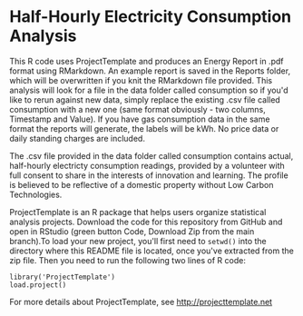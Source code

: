 # Half-Hourly Electricity Consumption Analysis

This R code uses ProjectTemplate and produces an Energy Report in .pdf format using RMarkdown. An example report is saved in the Reports folder, which will be overwritten if you knit the RMarkdown file provided. This analysis will look for a file in the data folder called consumption so if you'd like to rerun against new data, simply replace the existing .csv file called consumption with a new one (same format obviously - two columns, Timestamp and Value). If you have gas consumption data in the same format the reports will generate, the labels will be kWh. No price data or daily standing charges are included.

The .csv file provided in the data folder called consumption contains actual, half-hourly electricty consumption readings, provided by a volunteer with full consent to share in the interests of innovation and learning. The profile is believed to be reflective of a domestic property without Low Carbon Technologies.

ProjectTemplate is an R package that helps users organize statistical analysis projects. Download the code for this repository from GitHub and open in RStudio (green button Code, Download Zip from the main branch).To load your new project, you'll first need to `setwd()` into the directory where this README file is located, once you've extracted from the zip file. Then you need to run the following two lines of R code:

	library('ProjectTemplate')
	load.project()

For more details about ProjectTemplate, see http://projecttemplate.net
